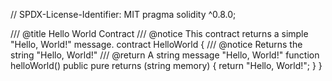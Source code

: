 // SPDX-License-Identifier: MIT
pragma solidity ^0.8.0;

/// @title Hello World Contract
/// @notice This contract returns a simple "Hello, World!" message.
contract HelloWorld {
    /// @notice Returns the string "Hello, World!"
    /// @return A string message "Hello, World!"
    function helloWorld() public pure returns (string memory) {
        return "Hello, World!";
    }
}
